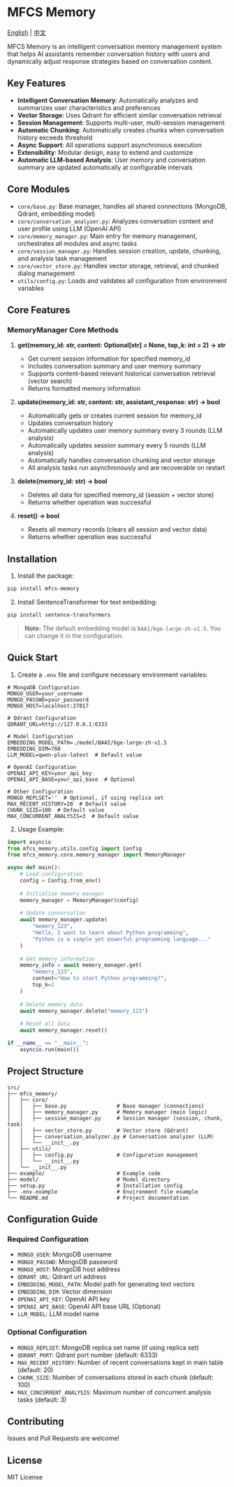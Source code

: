 # MFCS Memory

[English](README.md) | [中文](README_zh.md)

MFCS Memory is an intelligent conversation memory management system that helps AI assistants remember conversation history with users and dynamically adjust response strategies based on conversation content.

## Key Features

- **Intelligent Conversation Memory**: Automatically analyzes and summarizes user characteristics and preferences
- **Vector Storage**: Uses Qdrant for efficient similar conversation retrieval
- **Session Management**: Supports multi-user, multi-session management
- **Automatic Chunking**: Automatically creates chunks when conversation history exceeds threshold
- **Async Support**: All operations support asynchronous execution
- **Extensibility**: Modular design, easy to extend and customize
- **Automatic LLM-based Analysis**: User memory and conversation summary are updated automatically at configurable intervals

## Core Modules

- `core/base.py`: Base manager, handles all shared connections (MongoDB, Qdrant, embedding model)
- `core/conversation_analyzer.py`: Analyzes conversation content and user profile using LLM (OpenAI API)
- `core/memory_manager.py`: Main entry for memory management, orchestrates all modules and async tasks
- `core/session_manager.py`: Handles session creation, update, chunking, and analysis task management
- `core/vector_store.py`: Handles vector storage, retrieval, and chunked dialog management
- `utils/config.py`: Loads and validates all configuration from environment variables

## Core Features

### MemoryManager Core Methods

1. **get(memory_id: str, content: Optional[str] = None, top_k: int = 2) -> str**
   - Get current session information for specified memory_id
   - Includes conversation summary and user memory summary
   - Supports content-based relevant historical conversation retrieval (vector search)
   - Returns formatted memory information

2. **update(memory_id: str, content: str, assistant_response: str) -> bool**
   - Automatically gets or creates current session for memory_id
   - Updates conversation history
   - Automatically updates user memory summary every 3 rounds (LLM analysis)
   - Automatically updates session summary every 5 rounds (LLM analysis)
   - Automatically handles conversation chunking and vector storage
   - All analysis tasks run asynchronously and are recoverable on restart

3. **delete(memory_id: str) -> bool**
   - Deletes all data for specified memory_id (session + vector store)
   - Returns whether operation was successful

4. **reset() -> bool**
   - Resets all memory records (clears all session and vector data)
   - Returns whether operation was successful

## Installation

1. Install the package:
```bash
pip install mfcs-memory
```

2. Install SentenceTransformer for text embedding:
```bash
pip install sentence-transformers
```

> **Note:** The default embedding model is `BAAI/bge-large-zh-v1.5`. You can change it in the configuration.

## Quick Start

1. Create a `.env` file and configure necessary environment variables:

```env
# MongoDB Configuration
MONGO_USER=your_username
MONGO_PASSWD=your_password
MONGO_HOST=localhost:27017

# Qdrant Configuration
QDRANT_URL=http://127.0.0.1:6333

# Model Configuration
EMBEDDING_MODEL_PATH=./model/BAAI/bge-large-zh-v1.5
EMBEDDING_DIM=768
LLM_MODEL=qwen-plus-latest  # Default value

# OpenAI Configuration
OPENAI_API_KEY=your_api_key
OPENAI_API_BASE=your_api_base  # Optional

# Other Configuration
MONGO_REPLSET=''  # Optional, if using replica set
MAX_RECENT_HISTORY=20  # Default value
CHUNK_SIZE=100  # Default value
MAX_CONCURRENT_ANALYSIS=3  # Default value
```

2. Usage Example:

```python
import asyncio
from mfcs_memory.utils.config import Config
from mfcs_memory.core.memory_manager import MemoryManager

async def main():
    # Load configuration
    config = Config.from_env()
    
    # Initialize memory manager
    memory_manager = MemoryManager(config)
    
    # Update conversation
    await memory_manager.update(
        "memory_123",
        "Hello, I want to learn about Python programming",
        "Python is a simple yet powerful programming language..."
    )
    
    # Get memory information
    memory_info = await memory_manager.get(
        "memory_123",
        content="How to start Python programming?",
        top_k=2
    )
    
    # Delete memory data
    await memory_manager.delete("memory_123")
    
    # Reset all data
    await memory_manager.reset()

if __name__ == "__main__":
    asyncio.run(main())
```

## Project Structure

```
src/
├── mfcs_memory/
│   ├── core/
│   │   ├── base.py                # Base manager (connections)
│   │   ├── memory_manager.py      # Memory manager (main logic)
│   │   ├── session_manager.py     # Session manager (session, chunk, task)
│   │   ├── vector_store.py        # Vector store (Qdrant)
│   │   ├── conversation_analyzer.py # Conversation analyzer (LLM)
│   │   └── __init__.py
│   ├── utils/
│   │   ├── config.py              # Configuration management
│   │   └── __init__.py
│   └── __init__.py
├── example/                       # Example code
├── model/                         # Model directory
├── setup.py                       # Installation config
├── .env.example                   # Environment file example
└── README.md                      # Project documentation
```

## Configuration Guide

### Required Configuration
- `MONGO_USER`: MongoDB username
- `MONGO_PASSWD`: MongoDB password
- `MONGO_HOST`: MongoDB host address
- `QDRANT_URL`: Qdrant url address
- `EMBEDDING_MODEL_PATH`: Model path for generating text vectors
- `EMBEDDING_DIM`: Vector dimension
- `OPENAI_API_KEY`: OpenAI API key
- `OPENAI_API_BASE`: OpenAI API base URL (Optional)
- `LLM_MODEL`: LLM model name

### Optional Configuration
- `MONGO_REPLSET`: MongoDB replica set name (if using replica set)
- `QDRANT_PORT`: Qdrant port number (default: 6333)
- `MAX_RECENT_HISTORY`: Number of recent conversations kept in main table (default: 20)
- `CHUNK_SIZE`: Number of conversations stored in each chunk (default: 100)
- `MAX_CONCURRENT_ANALYSIS`: Maximum number of concurrent analysis tasks (default: 3)

## Contributing

Issues and Pull Requests are welcome!

## License

MIT License